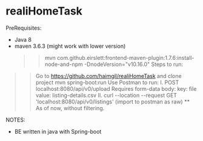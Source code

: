 # realiHomeTask
PreRequisites:
- Java 8
- maven 3.6.3 (might work with lower version)
  >> mvn com.github.eirslett:frontend-maven-plugin:1.7.6:install-node-and-npm -DnodeVersion="v10.16.0"
Steps to run:
 >> Go to https://github.com/haimgil/realiHomeTask and clone project 
 >> mvn spring-boot:run
 >>Use Postman to run:
  I. POST localhost:8080/api/v0/upload
      Requires form-data body:
      key: file value: listing-details.csv
 II. curl --location --request GET 'localhost:8080/api/v0/listings' (import to postman as raw)
    ** As of now, without filtering.
 
 NOTES:
 * BE written in java with Spring-boot
